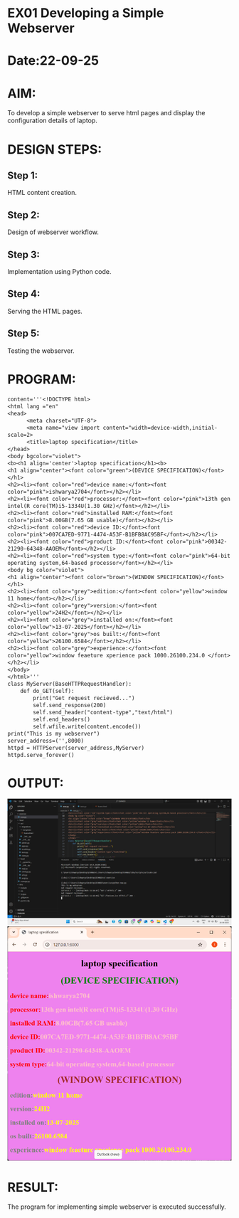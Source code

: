 # EX01 Developing a Simple Webserver

# Date:22-09-25
# AIM:
To develop a simple webserver to serve html pages and display the configuration details of laptop.

# DESIGN STEPS:
## Step 1:
HTML content creation.

## Step 2:
Design of webserver workflow.

## Step 3:
Implementation using Python code.

## Step 4:
Serving the HTML pages.

## Step 5:
Testing the webserver.

# PROGRAM:
```from http.server import HTTPServer,BaseHTTPRequestHandler
content='''<!DOCTYPE html>
<html lang ="en"
<head>
      <meta charset="UTF-8">
      <meta name="view import content="width=device-width,initial-scale=2>
      <title>laptop specification</title>
</head>
<body bgcolor="violet">
<b><h1 align='center'>laptop specification</h1><b>
<h1 align="center"><font color="green">(DEVICE SPECIFICATION)</font></h1>
<h2><li><font color="red">device name:</font><font color="pink">ishwarya2704</font></h2></li>
<h2><li><font color="red">processor:</font><font color="pink">13th gen intel(R core(TM)i5-1334U(1.30 GHz)</font></h2></li>
<h2><li><font color="red">installed RAM:</font><font  color="pink">8.00GB(7.65 GB usable)</font></h2></li>
<h2><li><font color="red">device ID:</font><font color="pink">007CA7ED-9771-4474-A53F-B1BFB8AC95BF</font></h2></li>
<h2><li><font color="red">product ID:</font><font color="pink">00342-21290-64348-AAOEM</font></h2></li>
<h2><li><font color="red">system type:</font><font color="pink">64-bit operating system,64-based processor</font></h2></li>
<body bg color="violet">
<h1 align="center"><font color="brown">(WINDOW SPECIFICATION)</font></h1>
<h2><li><font color="grey">edition:</font><font color="yellow">window 11 home</font></h2></li>
<h2><li><font color="grey">version:</font><font color="yellow">24H2</font></h2></li>
<h2><li><font color="grey">installed on:</font><font color="yellow">13-07-2025</font></h2></li>
<h2><li><font color="grey">os built:</font><font color="yellow">26100.6584</font></h2></li>
<h2><li><font color="grey">experience:</font><font color="yellow">window feaeture xperience pack 1000.26100.234.0 </font></h2></li>
</body>
</html>'''
class MyServer(BaseHTTPRequestHandler):
    def do_GET(self):
        print("Get request recieved...")
        self.send_response(200)
        self.send_header("content-type","text/html")
        self.end_headers()
        self.wfile.write(content.encode())
print("This is my webserver")
server_address=('',8000)
httpd = HTTPServer(server_address,MyServer)
httpd.serve_forever()
```
# OUTPUT:
![alt text](<Screenshot 2025-09-20 112129.png>)
![alt text](<Screenshot 2025-09-20 220419.png>)

# RESULT:
The program for implementing simple webserver is executed successfully.

